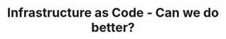 ---
# Name of the event, <= 60 characters
title: Infrastructure as Code - Can we do better?
meta_desc: Watch industry leaders discuss the past, present, and future of Infrastructure as Code (IaC) and overall infrastructure technologies.
meta_image:

# A featured webinar will display first in the list.
featured: false

# Webinars with unlisted as true will not be shown on the webinar list
unlisted: false

# Gated webinars will have a registration form and the user will need
# to fill out the form before viewing.
gated: false

# The layout of the landing page.
type: webinars

# External webinars will link to an external page instead of a webinar
# landing/registration page. If the webinar is external you will need
# set the 'block_external_search_index' flag to true so Google does not index
# the webinar page created.
external: false
block_external_search_index: false

# The url slug for the webinar landing page. If this is an external
# webinar, use the external URL as the value here.
url_slug: panel-infrastructure-as-code-can-we-do-better

# Content for the left hand side section of the page.
main:
    # Webinar title.
    title: Infrastructure as Code - Can we do better?

    event_type: event # workshop | event

    # URL for embedding a URL for ungated webinars.
    youtube_url: https://www.youtube.com/embed/Stb2Gb6LnXg

    # Sortable date. The datetime Hugo will use to sort the webinars in date order.
    sortable_date: 2024-09-18T09:00:00-00:00

    # Duration of the webinar.
    duration: 1 hour

    # "virtual" will be shown under "show virtual events only", otherwise shown as City, State (seattle, wa)
    location: virtual

    # Description of the webinar.
    description: |
        Watch industry leaders discuss the past, present, and future of Infrastructure as Code (IaC) and overall infrastructure technologies.

    # The webinar presenters
    presenters:
        - name: Joe Duffy
          role: CEO, Pulumi
          photo: /images/team/joe-duffy.jpg
        - name: Brian Grant
          role: CTO, Stealth
          photo: /images/pulumiup-2023/2024-speakers/brian-grant.jpeg
        - name: Elad Ben-Israel
          photo: /images/team/elad-ben-isreal.jpg
          role: Co-Founder / CEO, Winglang
        - name: Adam Jacob
          photo: /images/pulumiup-2023/2024-speakers/adam-jacob.jpeg
          role: Co-Founder / CEO, System Initiative
        - name: Luke Hoban
          photo: /images/team/luke-hoban.jpg
          role: CTO, Pulumi

    # case-sensitive
    tags:
        level: # Beginner, Intermediate, Advanced
        topics: ["DevOps", "Automation"]
        languages: ["AWS", "Azure", "Google Cloud"]

# The right hand side form section.
form:
    # HubSpot form id.
    hubspot_form_id:
    salesforce_campaign_id:
---